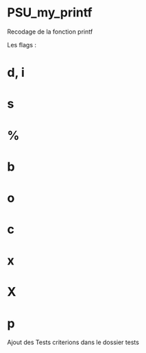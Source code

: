 # PSU_my_printf
Recodage de la fonction printf

Les flags : 

# d, i
# s
# %
# b
# o
# c
# x
# X
# p

Ajout des Tests criterions dans le dossier tests
